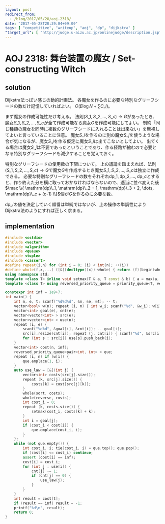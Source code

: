 ```yaml
---
layout: post
redirect_from:
  - /blog/2017/05/28/aoj-2318/
date: "2017-05-28T20:39:04+09:00"
tags: [ "competitive", "writeup", "aoj", "dp", "dijkstra" ]
"target_url": [ "http://judge.u-aizu.ac.jp/onlinejudge/description.jsp?id=2318" ]
---
```


# AOJ 2318: 舞台装置の魔女 / Set-constructing Witch

## solution

Dijkstra法っぽい感じの動的計画法。
各魔女を作るのに必要な特別なグリーフシードの数だけ記憶していればよい。
$O(E \log N + \sum C\_i)$。

まず魔女の作成可能性だけ考える。
法則$(S\_1, S\_2, \dots, S\_c) \to G$があったとき、魔女$S\_1, S\_2, \dots, S\_c$が全て作成可能なら魔女$G$を作成可能にしてよい。
制約「同じ種類の魔女を同時に複数のグリーフシードに入れることは出来ない」を無視してよいと言っていることに注意。
魔女$S\_i$を作るのに別の魔女$S\_j$を使うような場合が気になるが、魔女$S\_j$を作る仮定に魔女$S\_i$は出てこないとしてよい。
出てくる場合は魔女$S\_j$は不要であったということであり、作る経路が縮むので必要となる特別なグリーフシードも減少することを覚えておく。

特別なグリーフシードの使用数の下限について。
上の議論を踏まえれば、法則$(S\_1, S\_2, \dots, S\_c) \to G$で魔女$G$を作成するとき魔女$S\_1, S\_2, \dots, S\_c$は独立に作成できる。
必要な特別なグリーフシードの数をそれぞれ$\mathrm{dp}\_1, \mathrm{dp}\_2, \dots, \mathrm{dp}\_c$とすると、作り終えた分を横に取っておかなければならないので、適当に並べ変えた後$\max \\{ \mathrm{dp}\_1, \mathrm{dp}\_2 + 1, \mathrm{dp}\_3 + 2, \dots, \mathrm{dp}\_c + (c-1) \\}$個が$G$を作るのに必要な数。

$\mathrm{dp}\_i$の値を決定していく順番は単純ではないが、上の操作の単調性によりDijkstra法のようにすれば正しく求まる。

## implementation

``` c++
#include <cstdio>
#include <vector>
#include <algorithm>
#include <queue>
#include <tuple>
#include <cassert>
#define repeat(i,n) for (int i = 0; (i) < int(n); ++(i))
#define whole(f,x,...) ([&](decltype((x)) whole) { return (f)(begin(whole), end(whole), ## __VA_ARGS__); })(x)
using namespace std;
template <class T> inline void setmax(T & a, T const & b) { a = max(a, b); }
template <class T> using reversed_priority_queue = priority_queue<T, vector<T>, greater<T> >;

constexpr int inf = 1e9+7;
int main() {
    int n, e, t; scanf("%d%d%d", &n, &e, &t); -- t;
    vector<bool> w(n); repeat (i, n) { int w_i; scanf("%d", &w_i); w[i] = w_i; }
    vector<int> goal(e), cnt(e);
    vector<vector<int> > src(e);
    vector<vector<int> > use(n);
    repeat (i, e) {
        scanf("%d%d", &goal[i], &cnt[i]); -- goal[i];
        src[i].resize(cnt[i]); repeat (j, cnt[i]) { scanf("%d", &src[i][j]); -- src[i][j]; }
        for (int s : src[i]) use[s].push_back(i);
    }
    vector<int> cost(n, inf);
    reversed_priority_queue<pair<int, int> > que;
    repeat (i, n) if (w[i]) {
        que.emplace(1, i);
    }
    auto use_law = [&](int j) {
        vector<int> costs(src[j].size());
        repeat (k, src[j].size()) {
            costs[k] = cost[src[j][k]];
        }
        whole(sort, costs);
        whole(reverse, costs);
        int cost_i = 0;
        repeat (k, costs.size()) {
            setmax(cost_i, costs[k] + k);
        }
        int i = goal[j];
        if (cost_i < cost[i]) {
            que.emplace(cost_i, i);
        }
    };
    while (not que.empty()) {
        int cost_i, i; tie(cost_i, i) = que.top(); que.pop();
        if (cost[i] <= cost_i) continue;
        assert (cost[i] == inf);
        cost[i] = cost_i;
        for (int j : use[i]) {
            cnt[j] -= 1;
            if (cnt[j] == 0) {
                use_law(j);
            }
        }
    }
    int result = cost[t];
    if (result == inf) result = -1;
    printf("%d\n", result);
    return 0;
}
```
